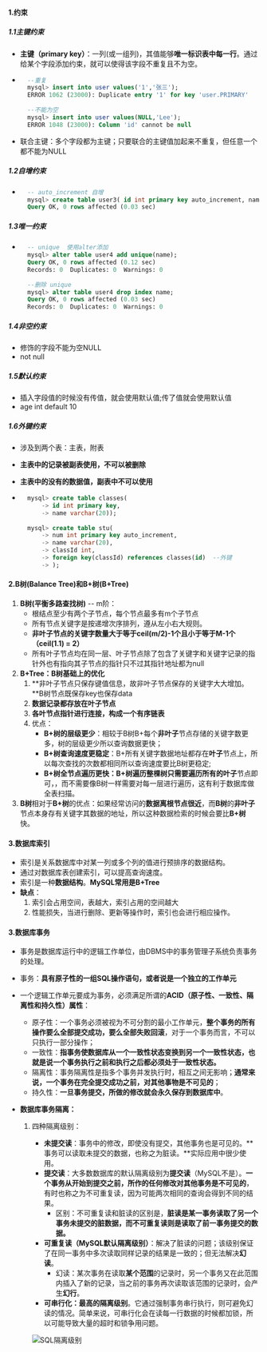 #### 1.约束

##### 1.1主键约束

- **主键（primary key）**：一列(或一组列)，其值能够**唯一标识表中每一行**。通过给某个字段添加约束，就可以使得该字段不重复且不为空。

- ```sql
    --重复
    mysql> insert into user values('1','张三');
    ERROR 1062 (23000): Duplicate entry '1' for key 'user.PRIMARY'
    
    --不能为空
    mysql> insert into user values(NULL,'Lee');
    ERROR 1048 (23000): Column 'id' cannot be null
    ```

- 联合主键：多个字段都为主键；只要联合的主键值加起来不重复，但任意一个都不能为NULL

##### 1.2自增约束

- ```sql
    -- auto_increment 自增
    mysql> create table user3( id int primary key auto_increment, name varchar(20) );
    Query OK, 0 rows affected (0.03 sec)
    ```

##### 1.3唯一约束

- ```sql
    -- unique  使用alter添加
    mysql> alter table user4 add unique(name);
    Query OK, 0 rows affected (0.12 sec)
    Records: 0  Duplicates: 0  Warnings: 0
    
    --删除 unique
    mysql> alter table user4 drop index name;
    Query OK, 0 rows affected (0.03 sec)
    Records: 0  Duplicates: 0  Warnings: 0
    ```

##### 1.4非空约束

- 修饰的字段不能为空NULL
- not null

##### 1.5默认约束

- 插入字段值的时候没有传值，就会使用默认值;传了值就会使用默认值
- age int default 10 

##### 1.6外键约束

- 涉及到两个表：主表，附表

- **主表中的记录被副表使用，不可以被删除**

- **主表中的没有的数据值，副表中不可以使用**

- ```sql
    mysql> create table classes(
        -> id int primary key,
        -> name varchar(20));
    
    mysql> create table stu(
        -> num int primary key auto_increment,
        -> name varchar(20),
        -> classId int,
        -> foreign key(classId) references classes(id)  --外键
        -> );
    ```



#### 2.B树(Balance Tree)和B+树(B+Tree)

1. **B树(平衡多路查找树)** -- m阶：
    - 根结点至少有两个子节点，每个节点最多有m个子节点
    - 所有节点关键字是按递增次序排列，遵从左小右大规则。
    - **非叶子节点的关键字数量大于等于ceil(m/2)-1个且小于等于M-1个（ceil(1.1) = 2）**
    - 所有叶子节点均在同一层、叶子节点除了包含了关键字和关键字记录的指针外也有指向其子节点的指针只不过其指针地址都为null
2. **B+Tree：B树基础上的优化**
    1. **非叶子节点只保存键值信息，故非叶子节点保存的关键字大大增加。**B树节点既保存key也保存data
    2. **数据记录都存放在叶子节点**
    3. **各叶节点指针进行连接，构成一个有序链表**
    4. 优点：
        - **B+树的层级更少**：相较于B树B+每个**非叶子**节点存储的关键字数更多，树的层级更少所以查询数据更快；
        - **B+树查询速度更稳定**：B+所有关键字数据地址都存在**叶子**节点上，所以每次查找的次数都相同所以查询速度要比B树更稳定;
        - **B+树全节点遍历更快：**B+树遍历整棵树只需要遍历所有的**叶子**节点即可，，而不需要像B树一样需要对每一层进行遍历，这有利于数据库做全表扫描。
3. **B树**相对于**B+树**的优点：如果经常访问的**数据离根节点很近**，而**B树**的**非叶子**节点本身存有关键字其数据的地址，所以这种数据检索的时候会要比**B+树**快。

#### 3.数据库索引

- 索引是关系数据库中对某一列或多个列的值进行预排序的数据结构。
- 通过对数据库表创建索引，可以提高查询速度。
- 索引是一种**数据结构**。**MySQL常用是B+Tree**
- **缺点**：
    1. 索引会占用空间，表越大，索引占用的空间越大
    2. 性能损失，当进行删除、更新等操作时，索引也会进行相应操作。

#### 3.数据库事务

- 事务是数据库运行中的逻辑工作单位，由DBMS中的事务管理子系统负责事务的处理。

- 事务：**具有原子性的一组SQL操作语句，或者说是一个独立的工作单元**

- 一个逻辑工作单元要成为事务，必须满足所谓的**ACID（原子性、一致性、隔离性和持久性）属性**：

    - 原子性：一个事务必须被视为不可分割的最小工作单元，**整个事务的所有操作要么全部提交成功，要么全部失败回滚**，对于一个事务而言，不可以只执行一部分操作；
    - 一致性：**指事务使数据库从一个一致性状态变换到另一个一致性状态，也就是说一个事务执行之前和执行之后都必须处于一致性状态。**
    - 隔离性：事务隔离性是指多个事务并发执行时，相互之间无影响；**通常来说，一个事务在完全提交成功之前，对其他事物是不可见的**；
    - 持久性：**一旦事务提交，所做的修改就会永久保存到数据库中**。

- **数据库事务隔离：**

    1. 四种隔离级别：

        - **未提交读**：事务中的修改，即使没有提交，其他事务也是可见的。**事务可以读取未提交的数据，也称之为脏读。**实际应用中很少使用。
        - **提交读**：大多数数据库的默认隔离级别为**提交读**（MySQL不是）。**一个事务从开始到提交之前，所作的任何修改对其他事务是不可见的**，有时也称之为不可重复读，因为可能两次相同的查询会得到不同的结果。
            - 区别：不可重复读和脏读的区别是，**脏读是某一事务读取了另一个事务未提交的脏数据，而不可重复读则是读取了前一事务提交的数据。**
        - **可重复读（MySQL默认隔离级别）**：解决了脏读的问题；该级别保证了在同一事务中多次读取同样记录的结果是一致的；但无法解决**幻读**。
            - 幻读：某次事务在读取**某个范围**的记录时，另一个事务又在此范围内插入了新的记录，当之前的事务再次读取该范围的记录时，会产生**幻行**。
        - **可串行化：最高的隔离级别**。它通过强制事务串行执行，则可避免幻读的情况。简单来说，可串行化会在读每一行数据的时候都加锁，所以可能导致大量的超时和锁争用问题。

        ![SQL隔离级别](/Users/swqt/Desktop/Gus/Programming/img/SQL隔离级别.png)

